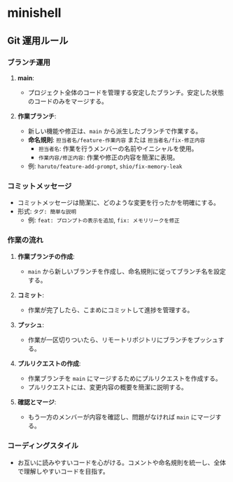 # minishell

## Git 運用ルール

### ブランチ運用

1. **main**:
   - プロジェクト全体のコードを管理する安定したブランチ。安定した状態のコードのみをマージする。

2. **作業ブランチ**:
   - 新しい機能や修正は、`main` から派生したブランチで作業する。
   - **命名規則**: `担当者名/feature-作業内容` または `担当者名/fix-修正内容`
     - `担当者名`: 作業を行うメンバーの名前やイニシャルを使用。
     - `作業内容/修正内容`: 作業や修正の内容を簡潔に表現。
   - 例: `haruto/feature-add-prompt`, `shio/fix-memory-leak`

### コミットメッセージ

- コミットメッセージは簡潔に、どのような変更を行ったかを明確にする。
- 形式: `タグ: 簡単な説明`
  - 例: `feat: プロンプトの表示を追加`, `fix: メモリリークを修正`

### 作業の流れ

1. **作業ブランチの作成**:
   - `main` から新しいブランチを作成し、命名規則に従ってブランチ名を設定する。

2. **コミット**:
   - 作業が完了したら、こまめにコミットして進捗を管理する。

3. **プッシュ**:
   - 作業が一区切りついたら、リモートリポジトリにブランチをプッシュする。

4. **プルリクエストの作成**:
   - 作業ブランチを `main` にマージするためにプルリクエストを作成する。
   - プルリクエストには、変更内容の概要を簡潔に説明する。

5. **確認とマージ**:
   - もう一方のメンバーが内容を確認し、問題がなければ `main` にマージする。

### コーディングスタイル

- お互いに読みやすいコードを心がける。コメントや命名規則を統一し、全体で理解しやすいコードを目指す。
